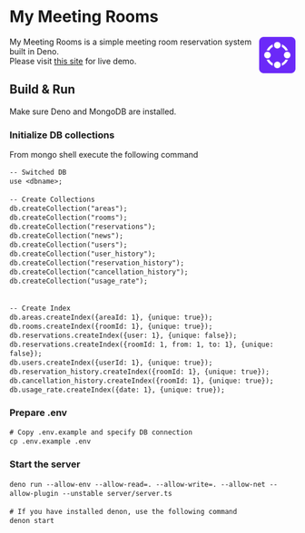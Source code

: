 # My Meeting Rooms

<img align="right" width="64" height="64" src="./client/images/logo.png">

My Meeting Rooms is a simple meeting room reservation system built in Deno.  
Please visit [this site](http://mmrdocs.shinjl.com) for live demo.

## Build & Run

Make sure Deno and MongoDB are installed.

### Initialize DB collections

From mongo shell execute the following command

```
-- Switched DB
use <dbname>;

-- Create Collections
db.createCollection("areas");
db.createCollection("rooms");
db.createCollection("reservations");
db.createCollection("news");
db.createCollection("users");
db.createCollection("user_history");
db.createCollection("reservation_history");
db.createCollection("cancellation_history");
db.createCollection("usage_rate");


-- Create Index
db.areas.createIndex({areaId: 1}, {unique: true});
db.rooms.createIndex({roomId: 1}, {unique: true});
db.reservations.createIndex({user: 1}, {unique: false});
db.reservations.createIndex({roomId: 1, from: 1, to: 1}, {unique: false});
db.users.createIndex({userId: 1}, {unique: true});
db.reservation_history.createIndex({roomId: 1}, {unique: true});
db.cancellation_history.createIndex({roomId: 1}, {unique: true});
db.usage_rate.createIndex({date: 1}, {unique: true});
```

### Prepare .env

```
# Copy .env.example and specify DB connection
cp .env.example .env
```

### Start the server

```
deno run --allow-env --allow-read=. --allow-write=. --allow-net --allow-plugin --unstable server/server.ts

# If you have installed denon, use the following command
denon start
```
